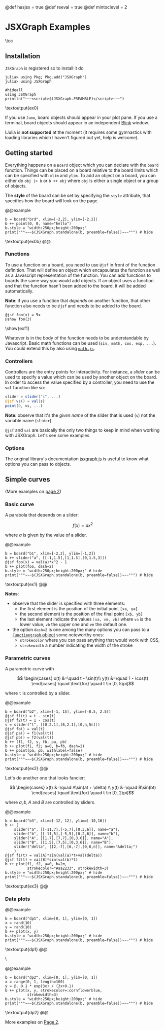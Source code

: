 @def hasjsx = true
@def reeval = true
@def mintoclevel = 2

# JSXGraph Examples

\toc

## Installation

`JSXGraph` is registered so to install it do

```julia-repl
julia> using Pkg; Pkg.add("JSXGraph")
julia> using JSXGraph
```

```julia:ex0
#hideall
using JSXGraph
println("~~~<script>$(JSXGraph.PREAMBLE)</script>~~~")
```
\textoutput{ex0}

If you use `Juno`, board objects should appear in your plot pane.
If you use a terminal, board objects should appear in an independent [Blink](https://github.com/JuliaGizmos/Blink.jl) window.

IJulia is **not supported** at the moment (it requires some gymnastics with loading libraries which I haven't figured out yet, help is welcome).

## Getting started

Everything happens on a `Board` object which you can declare with the `board` function.
Things can be placed on a board relative to the board limits which can be specified with `xlim` and `ylim`.
To add an object on a board, you can either do `obj |> b` or `b ++ obj` where `obj` is either a single object or a group of objects.

The **style** of the board can be set by specifying the `style` attribute, that specifies how the board will look on the page.

@@example
```julia:ex0b
b = board("brd", xlim=[-2,2], ylim=[-2,2])
b ++ point(0, 0, name="hello")
b.style = "width:250px;height:200px;"
print("""~~~$(JSXGraph.standalone(b, preamble=false))~~~""") # hide
```
\textoutput{ex0b}
@@

### Functions

To use a function on a board, you need to use `@jsf` in front of the function definition.
That will define an object which encapsulates the function as well as a Javascript representation of the function.
You can add functions to boards the same way you would add objects.
If an object uses a function and that the function hasn't been added to the board, it will be added automatically.

**Note**: if you use a function that _depends_ on another function, that other function also needs to be `@jsf` and needs to be added to the board.

```julia:exf1
@jsf foo(x) = 5x
@show foo(3)
```
\show{exf1}

Whatever is in the body of the function needs to be understandable by Javascript. Basic math functions can be used (`sin, math, cos, exp, ...`).
You could extend this by also using [`math.js`](https://mathjs.org/docs/reference/functions.html).

### Controllers

Controllers are the entry points for interactivity.
For instance, a _slider_ can be used to specify a value which can be used by another object on the board.
In order to access the value specified by a controller, you need to use the `val` function like so:

```julia
slider = slider("s", ...)
@jsf vs() = val(s)
point(0, vs, ...)
```

**Note**: observe that it's the _given name_ of the slider that is used (`s`) not the variable name (`slider`).

`@jsf` and `val` are basically the only two things to keep in mind when working with JSXGraph.
Let's see some examples.

### Options

The original library's documentation [jsxgraph.js](https://jsxgraph.org/docs/index.html) is useful to know what options you can pass to objects.

## Simple curves

(More examples on [page 2](/page2/))

### Basic curve

A parabola that depends on a slider:

$$ f(x) = ax^2 $$

where $a$ is given by the value of a slider.

@@example
```julia:ex1
b = board("b1", xlim=[-2,2], ylim=[-1,2])
b ++ slider("a", [[-1,1.5],[1,1.5],[0,1.5,3]])
@jsf foo(x) = val(a)*x^2 - 1
b ++ plot(foo, dash=2)
b.style = "width:250px;height:200px;" # hide
print("""~~~$(JSXGraph.standalone(b, preamble=false))~~~""") # hide
```
\textoutput{ex1}
@@

**Notes**:
* observe that the slider is specified with three elements:
    * the first element is the position of the initial point `[xa, ya]`
    * the second element is the position of the final point `[xb, yb]`
    * the last element indicate the values `[va, vm, vb]` where `va` is the lower value, `vb` the upper one and `vm` the default one.
* the option `dash=2` is one among the many options you can pass to a [`Functiongraph` object](https://jsxgraph.org/docs/symbols/Functiongraph.html) some noteworthy ones:
    * `strokecolor` where you can pass anything that would work with CSS,
    * `strokewidth` a number indicating the width of the stroke


### Parametric curves

A parametric curve with

$$ \begin{cases}
x(t) &=\quad t - \sin(t)\\
y(t) &=\quad 1 - \cos(t)
\end{cases} \quad \text{for} \quad t \in [0, 5\pi]$$

where `t` is controlled by a slider.

@@example
```julia:ex2
b = board("b2", xlim=[-1, 15], ylim=[-0.5, 2.5])
@jsf f1(t) = t - sin(t)
@jsf f2(t) = 1 - cos(t)
s = slider("t", [[0,2.1],[6,2.1],[0,π,5π]])
@jsf fb() = val(t)
@jsf pa() = f1(val(t))
@jsf pb() = f2(val(t))
b ++ (f1, f2, s, fb, pa, pb)
b ++ plot(f1, f2; a=0, b=fb, dash=2)
b ++ point(pa, pb, withlabel=false)
b.style = "width:250px;height:200px;" # hide
print("""~~~$(JSXGraph.standalone(b, preamble=false))~~~""") # hide
```
\textoutput{ex2}
@@

Let's do another one that looks fancier:

$$ \begin{cases}
x(t) &=\quad A\sin(at + \delta) \\
y(t) &=\quad B\sin(bt)
\end{cases} \quad \text{for} \quad t \in [0, 2\pi]$$

where $a, b, A$ and $B$ are controlled by sliders.

@@example
```julia:ex3
b = board("b3", xlim=[-12, 12], ylim=[-10,10])
b ++ (
    slider("a", [[-11,7],[-5,7],[0,3,6]], name="a"),
    slider("b", [[-11,5],[-5,5],[0,2,6]], name="b"),
    slider("A", [[1,7],[7,7],[0,3,6]], name="A"),
    slider("B", [[1,5],[7,5],[0,3,6]], name="B"),
    slider("delta", [[2,-7],[6,-7],[0,0,π]], name="&delta;")
    )
@jsf f1(t) = val(A)*sin(val(a)*t+val(delta))
@jsf f2(t) = val(B)*sin(val(b)*t)
b ++ plot(f1, f2, a=0, b=2π,
          strokecolor="#aa2233", strokewidth=3)
b.style = "width:250px;height:200px;" # hide
print("""~~~$(JSXGraph.standalone(b, preamble=false))~~~""") # hide
```
\textoutput{ex3}
@@

### Data plots

@@example
```julia:dp1
b = board("dp1", xlim=[0, 1], ylim=[0, 1])
x = rand(10)
y = rand(10)
b ++ plot(x, y)
b.style = "width:250px;height:200px;" # hide
print("""~~~$(JSXGraph.standalone(b, preamble=false))~~~""") # hide
```
\textoutput{dp1}
@@

\\

@@example
```julia:dp2
b = board("dp2", xlim=[0, 1], ylim=[0, 1])
x = range(0, 1, length=100)
y = @. 0.1 * exp(3x) / (3x+0.1)
b ++ plot(x, y, strokecolor=:cornflowerblue,
          strokewidth=3)
b.style = "width:250px;height:200px;" # hide
print("""~~~$(JSXGraph.standalone(b, preamble=false))~~~""") # hide
```
\textoutput{dp2}
@@

More examples on [Page 2](/page2/).

